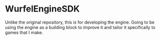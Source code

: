 # WurfelEngineSDK
Unlike the original repository, this _is_ for developing the engine. Going to be using the engine as a building block to improve it and tailor it specifically to games that I make.
